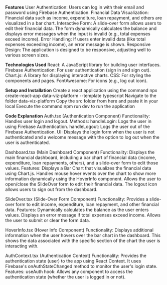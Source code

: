 
**Features**
User Authentication: Users can log in with their email and password using Firebase Authentication.
Financial Data Visualization: Financial data such as income, expenditure, loan repayment, and others are visualized in a bar chart.
Interactive Form: A slide-over form allows users to edit their financial data. The form dynamically calculates the balance and displays error messages when the input is invalid (e.g., total expenses exceed income).
Error Handling: If users enter invalid data (like total expenses exceeding income), an error message is shown.
Responsive Design: The application is designed to be responsive, adjusting well to various screen sizes.

**Technologies Used**
React: A JavaScript library for building user interfaces.
Firebase Authentication: For user authentication (sign in and sign out).
Chart.js: A library for displaying interactive charts.
CSS: For styling the components and pages.
FontAwesome: For icons (e.g., log out icon).

**Setup and Installation**
Create a react application using the command npx create-react-app data-viz-platform --template typescript
Navigate to the folder data-viz-platform 
Copy the src folder from here and paste it in your local
Execute the command npm run dev to run the application

**Code Explanation**
Auth.tsx (Authentication Component)
Functionality: Handles user login and logout.
Methods:
handleLogin: Logs the user in using Firebase Authentication.
handleLogout: Logs the user out of the Firebase Authentication.
UI: Displays the login form when the user is not authenticated and a welcome message with the option to log out when the user is authenticated.

Dashboard.tsx (Main Dashboard Component)
Functionality: Displays the main financial dashboard, including a bar chart of financial data (income, expenditure, loan repayments, others), and a slide-over form to edit those values.
Features:
Displays a Bar Chart that visualizes the financial data using Chart.js.
Handles mouse hover events over the chart to show more information dynamically using the HoverInfo component.
Allows the user to open/close the SlideOver form to edit their financial data.
The logout icon allows users to sign out from the dashboard.

SlideOver.tsx (Slide-Over Form Component)
Functionality: Provides a slide-over form to edit income, expenditure, loan repayment, and other financial data.
Features:
Dynamically calculates the balance as the user enters values.
Displays an error message if total expenses exceed income.
Allows the user to submit or clear the form data.

HoverInfo.tsx (Hover Info Component)
Functionality: Displays additional information when the user hovers over the bar chart in the dashboard. This shows the data associated with the specific section of the chart the user is interacting with.

AuthContext.tsx (Authentication Context)
Functionality: Provides the authentication state (user) to the app using React Context. It uses Firebase's onAuthStateChanged method to monitor the user's login state.
Features:
useAuth hook: Allows any component to access the authentication state (whether the user is logged in or not).


